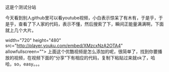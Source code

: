 #  
这是个测试分站

 今天看到别人github里可以看youtube视频，小白表示惊呆了有木有，于是乎，于是乎，查看了下人家的代码，表示不懂，然后搜索了下，瞬间正能量满满啊，下面就上几个大片。

width="720" height="480" src="http://player.youku.com/embed/XMzcxNzA2OTA4" allowfullscreen="">
上面这个优酷视频是怎么添加的呢，很简单了，找到你要播放的视频，在视频下面的“分享”下有相应的代码，复制下粘贴过来就ok了，哈哈，so，easy。。。
